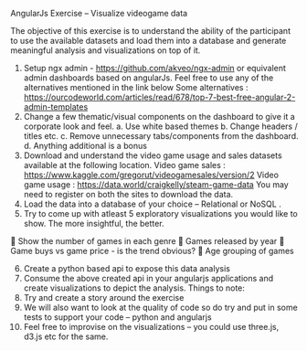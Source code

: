 AngularJs Exercise – Visualize videogame data

The objective of this exercise is to understand the ability of the participant to use the available
datasets and load them into a database and generate meaningful analysis and visualizations on top
of it.
1. Setup ngx admin - https://github.com/akveo/ngx-admin or equivalent admin dashboards based
on angularJs. Feel free to use any of the alternatives mentioned in the link below
Some alternatives :
https://ourcodeworld.com/articles/read/678/top-7-best-free-angular-2-admin-templates
2. Change a few thematic/visual components on the dashboard to give it a corporate look and feel.
a. Use white based themes
b. Change headers / titles etc.
c. Remove unnecessary tabs/components from the dashboard.
d. Anything additional is a bonus
3. Download and understand the video game usage and sales datasets available at the following
location.
Video game sales : https://www.kaggle.com/gregorut/videogamesales/version/2
Video game usage : https://data.world/craigkelly/steam-game-data
You may need to register on both the sites to download the data.
4. Load the data into a database of your choice – Relational or NoSQL .
5. Try to come up with atleast 5 exploratory visualizations you would like to show. The more
insightful, the better.

 Show the number of games in each genre
 Games released by year
 Game buys vs game price - is the trend obvious?
 Age grouping of games

6. Create a python based api to expose this data analysis
7. Consume the above created api in your angularjs applications and create visualizations to depict
the analysis.
Things to note:
1. Try and create a story around the exercise
2. We will also want to look at the quality of code so do try and put in some tests to support
your code – python and angularjs
3. Feel free to improvise on the visualizations – you could use three.js, d3.js etc for the same.